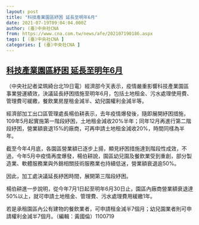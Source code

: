 ```yaml
---
layout: post
title: "科技產業園區紓困 延長至明年6月"
date: 2021-07-19T09:04:04.000Z
author: (臺)中央社CNA
from: https://www.cna.com.tw/news/afe/202107190186.aspx
tags: [ (臺)中央社CNA ]
categories: [ (臺)中央社CNA ]
---
```

<!--1626685444000-->
[科技產業園區紓困 延長至明年6月](https://www.cna.com.tw/news/afe/202107190186.aspx)
------

<div>
<div></div><div class="paragraph"><p>（中央社記者梁珮綺台北19日電）經濟部今天表示，疫情嚴重影響科技產業園區事業營運績效，決議延長紓困措施至明年6月，包括土地租金、污水處理使用費、管理費可緩繳，餐飲業房屋租金減半、幼兒園權利金減半等。</p><p>經濟部加工出口區管理處長楊伯耕表示，去年疫情爆發後，隨即展開紓困措施，109年5月起實施第一階段紓困，土地租金減收20%半年；同年12月再進行第二階段紓困，營業額衰退15%的廠商，可再申請土地租金減收20%，時間同樣為半年。</p><p>截至今年4月底，各園區營業額已逐步上揚，顯見紓困措施達到階段性成效，不過，今年5月中疫情再度爆發，楊伯耕說，園區幼兒園及餐飲業受到重創，部分製造業、軟體服務業與外銷相關技術服務業也持續低迷，營業額衰退逾50%。</p><p>因此，加工處決議延長紓困時間，展開第三階段紓困。</p><p>楊伯耕進一步說明，從今年7月1日起至明年6月30日止，園區內廠商營業額衰退達50%以上，就可申請土地租金、管理費、污水處理費用緩繳1年。</p><p>若是承租園區內公有建物的餐飲業者，可申請租金減半7個月；幼兒園業者則可申請權利金減半7個月。（編輯：黃國倫）1100719</p></div>
</div>
